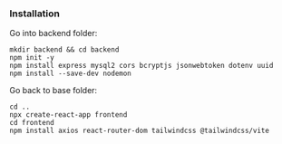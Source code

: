 ### Installation

Go into backend folder:
```
mkdir backend && cd backend
npm init -y
npm install express mysql2 cors bcryptjs jsonwebtoken dotenv uuid
npm install --save-dev nodemon
```

Go back to base folder:
```
cd ..
npx create-react-app frontend
cd frontend
npm install axios react-router-dom tailwindcss @tailwindcss/vite
```